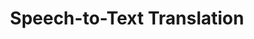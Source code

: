 ---
layout: named_collection
collection_name: S2T-translation
title: Speech-to-Text Translation
permalink: /S2T-translation/
---